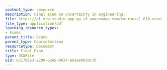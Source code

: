 ```yaml
---
content_type: resource
description: Final exam on uncertainty in engineering.
file: https://ol-ocw-studio-app-qa.s3.amazonaws.com/courses/1-010-uncertainty-in-engineering-fall-2008/6317b853229962e88034e6eae0030c7b_final_exam.pdf
file_type: application/pdf
learning_resource_types:
- Exams
parent_title: Exams
parent_type: CourseSection
resourcetype: Document
title: Final Exam
type: OCWFile
uid: 6317b853-2299-62e8-8034-e6eae0030c7b
---
```

